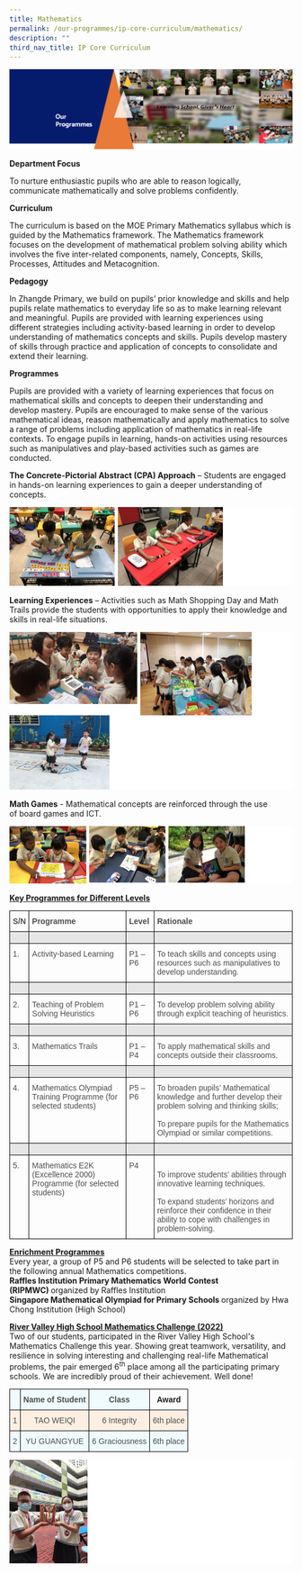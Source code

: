 ```yaml
---
title: Mathematics
permalink: /our-programmes/ip-core-curriculum/mathematics/
description: ""
third_nav_title: IP Core Curriculum
---
```

<img src="/images/OurProgrammes1.png">
<p><strong>Department Focus</strong></p>
<p>To nurture enthusiastic pupils who are able to reason logically, communicate mathematically and solve problems confidently.</p>
<p><strong>Curriculum</strong></p>
<p>The curriculum is based on the MOE Primary Mathematics syllabus which is guided by the Mathematics framework. The Mathematics framework focuses on the development of mathematical problem solving ability which involves the five inter-related components, namely, Concepts, Skills, Processes, Attitudes and Metacognition.</p>
<p><strong>Pedagogy</strong></p>
<p>In Zhangde Primary, we build on pupils&rsquo; prior knowledge and skills and help pupils relate mathematics to everyday life so as to make learning relevant and meaningful. Pupils are provided with learning experiences using different strategies including activity-based learning in order to develop understanding of mathematics concepts and skills. Pupils develop mastery of skills through practice and application of concepts to consolidate and extend their learning.</p>
<p><strong>Programmes</strong></p>
<p>Pupils are provided with a variety of learning experiences that focus on mathematical skills and concepts to deepen their understanding and develop mastery. Pupils are encouraged to make sense of the various mathematical ideas, reason mathematically and apply mathematics to solve a range of problems including application of mathematics in real-life contexts. To engage pupils in learning, hands-on activities using resources such as manipulatives and play-based activities such as games are conducted.</p>
<p><strong>The Concrete-Pictorial Abstract (CPA) Approach</strong>&nbsp;&ndash; Students are engaged in hands-on learning experiences to gain a deeper understanding of concepts.&nbsp;</p>
<img src="/images/Math1.png">
<p><strong>Learning Experiences</strong>&nbsp;&ndash; Activities such as Math Shopping Day and Math Trails provide the students with opportunities to apply their knowledge and skills in real-life situations.</p>
<img src="/images/Math2.png">
<p><strong>Math Games</strong>&nbsp;- Mathematical concepts are reinforced through the use of&nbsp;board games and ICT.</p>
<img src="/images/Math3.png">
<p><strong><u>Key Programmes for Different Levels</u></strong></p>
<style type="text/css">
.tg  {border-collapse:collapse;border-spacing:0;}
.tg td{border-color:black;border-style:solid;border-width:1px;font-family:Arial, sans-serif;font-size:14px;
  overflow:hidden;padding:10px 5px;word-break:normal;}
.tg th{border-color:black;border-style:solid;border-width:1px;font-family:Arial, sans-serif;font-size:14px;
  font-weight:normal;overflow:hidden;padding:10px 5px;word-break:normal;}
.tg .tg-q6nq{color:#4C4C4C;text-align:left;vertical-align:top}
.tg .tg-br2o{background-color:#E6E6E6;color:#4C4C4C;text-align:left;vertical-align:top}
.tg .tg-gpqx{color:#4C4C4C;font-weight:bold;text-align:left;vertical-align:top}
</style>
<table class="tg">
<thead>
  <tr>
    <th class="tg-gpqx">S/N</th>
    <th class="tg-gpqx">Programme<br></th>
    <th class="tg-gpqx">Level<br></th>
    <th class="tg-gpqx">Rationale<br></th>
  </tr>
</thead>
<tbody>
  <tr>
    <td class="tg-br2o"></td>
    <td class="tg-br2o"></td>
    <td class="tg-br2o"></td>
    <td class="tg-br2o"></td>
  </tr>
  <tr>
    <td class="tg-q6nq">1.</td>
    <td class="tg-q6nq">Activity-based Learning<br></td>
    <td class="tg-q6nq">P1 – P6<br></td>
    <td class="tg-q6nq">To teach skills and concepts using resources such as manipulatives to develop understanding.<br></td>
  </tr>
  <tr>
    <td class="tg-br2o"></td>
    <td class="tg-br2o"></td>
    <td class="tg-br2o"></td>
    <td class="tg-br2o"></td>
  </tr>
  <tr>
    <td class="tg-q6nq">2.</td>
    <td class="tg-q6nq">Teaching of Problem Solving Heuristics<br></td>
    <td class="tg-q6nq">P1 – P6<br></td>
    <td class="tg-q6nq">To develop problem solving ability through explicit teaching of heuristics.<br></td>
  </tr>
  <tr>
    <td class="tg-br2o"></td>
    <td class="tg-br2o"></td>
    <td class="tg-br2o"></td>
    <td class="tg-br2o"></td>
  </tr>
  <tr>
    <td class="tg-q6nq">3.</td>
    <td class="tg-q6nq">Mathematics Trails<br></td>
    <td class="tg-q6nq">P1 – P4<br></td>
    <td class="tg-q6nq">To apply mathematical skills and concepts outside their classrooms.</td>
  </tr>
  <tr>
    <td class="tg-br2o"></td>
    <td class="tg-br2o"></td>
    <td class="tg-br2o"></td>
    <td class="tg-br2o"></td>
  </tr>
  <tr>
    <td class="tg-q6nq">4.</td>
    <td class="tg-q6nq">Mathematics Olympiad Training Programme (for selected students)<br></td>
    <td class="tg-q6nq">P5 – P6<br></td>
    <td class="tg-q6nq">To broaden pupils’ Mathematical knowledge and further develop their problem solving and thinking skills;<br><br>To prepare pupils for the Mathematics Olympiad or similar competitions.</td>
  </tr>
  <tr>
    <td class="tg-br2o"></td>
    <td class="tg-br2o"></td>
    <td class="tg-br2o"></td>
    <td class="tg-br2o"></td>
  </tr>
  <tr>
    <td class="tg-q6nq">5.</td>
    <td class="tg-q6nq">Mathematics E2K (Excellence 2000) Programme (for selected students)<br></td>
    <td class="tg-q6nq">P4<br></td>
    <td class="tg-q6nq"><br>To improve students’ abilities through innovative learning techniques.<br><br>To expand students’ horizons and reinforce their confidence in their ability to cope with challenges in problem-solving.  </td>
  </tr>
</tbody>
</table>
<p><strong><u>Enrichment Programmes</u></strong><br>Every year, a group of P5 and P6 students will be selected to take part in the following annual Mathematics competitions.&nbsp;<br /><strong>Raffles Institution Primary Mathematics World Contest (RIPMWC)&nbsp;</strong>organized by Raffles Institution<br /><strong>Singapore Mathematical Olympiad for Primary Schools&nbsp;</strong>organized by Hwa Chong Institution (High School)</p>
<p><strong><u>River Valley High School Mathematics Challenge (2022)<br /></u></strong>Two of our students, participated in the River Valley High School's Mathematics Challenge this year. Showing great teamwork, versatility, and resilience in solving interesting and challenging real-life Mathematical problems, the pair emerged 6<sup>th</sup>&nbsp;place among all the participating primary schools. We are incredibly proud of their achievement. Well done!</p>
<style type="text/css">
.tg  {border-collapse:collapse;border-spacing:0;}
.tg td{border-color:black;border-style:solid;border-width:1px;font-family:Arial, sans-serif;font-size:14px;
  overflow:hidden;padding:10px 5px;word-break:normal;}
.tg th{border-color:black;border-style:solid;border-width:1px;font-family:Arial, sans-serif;font-size:14px;
  font-weight:normal;overflow:hidden;padding:10px 5px;word-break:normal;}
.tg .tg-6zpi{background-color:#FFEFE3;color:#4C4C4C;text-align:center;vertical-align:top}
.tg .tg-b05j{background-color:#EFFBFF;color:#4C4C4C;font-weight:bold;text-align:center;vertical-align:top}
.tg .tg-amwm{font-weight:bold;text-align:center;vertical-align:top}
.tg .tg-sueg{background-color:#EFFBFF;color:#4C4C4C;text-align:center;vertical-align:top}
</style>
<table class="tg">
<thead>
  <tr>
    <th class="tg-b05j"></th>
    <th class="tg-b05j">Name of Student</th>
    <th class="tg-b05j">Class</th>
    <th class="tg-amwm">Award</th>
  </tr>
</thead>
<tbody>
  <tr>
    <td class="tg-6zpi">1</td>
    <td class="tg-6zpi">                TAO WEIQI</td>
    <td class="tg-6zpi">                6 Integrity</td>
    <td class="tg-6zpi">                 6th place</td>
  </tr>
  <tr>
    <td class="tg-sueg">2</td>
    <td class="tg-sueg">             YU GUANGYUE</td>
    <td class="tg-sueg">                6 Graciousness</td>
    <td class="tg-sueg">                 6th place</td>
  </tr>
</tbody>
</table>
<img src="/images/Math4.png">